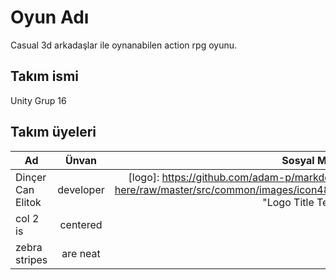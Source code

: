 # Oyun Adı
Casual 3d arkadaşlar ile oynanabilen action rpg oyunu.
## Takım ismi
Unity Grup 16
## Takım üyeleri
| Ad       | Ünvan           | Sosyal Medya  |
| ------------- |:-------------:| -----:|
| Dinçer Can Elitok      | developer | [logo]: https://github.com/adam-p/markdown-here/raw/master/src/common/images/icon48.png "Logo Title Text 2" |
| col 2 is      | centered      |   $12 |
| zebra stripes | are neat      |    $1 |


